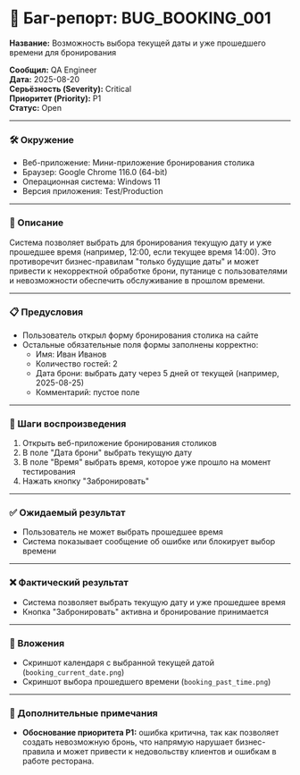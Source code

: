 # 🐞 Баг-репорт: BUG_BOOKING_001
**Название:** Возможность выбора текущей даты и уже прошедшего времени для бронирования

**Сообщил:** QA Engineer  
**Дата:** 2025-08-20  
**Серьёзность (Severity):** Critical  
**Приоритет (Priority):** P1  
**Статус:** Open  

---

### 🛠 Окружение

- Веб-приложение: Мини-приложение бронирования столика
- Браузер: Google Chrome 116.0 (64-bit)  
- Операционная система: Windows 11  
- Версия приложения: Test/Production  

---

### 📝 Описание

Система позволяет выбрать для бронирования текущую дату и уже прошедшее время (например, 12:00, если текущее время 14:00). Это противоречит бизнес-правилам "только будущие даты" и может привести к некорректной обработке брони, путанице с пользователями и невозможности обеспечить обслуживание в прошлом времени.

---

### 📋 Предусловия

- Пользователь открыл форму бронирования столика на сайте  
- Остальные обязательные поля формы заполнены корректно:
  - Имя: Иван Иванов
  - Количество гостей: 2
  - Дата брони: выбрать дату через 5 дней от текущей (например, 2025-08-25)
  - Комментарий: пустое поле  


---

### 🔁 Шаги воспроизведения

1. Открыть веб-приложение бронирования столиков  
2. В поле "Дата брони" выбрать текущую дату  
3. В поле "Время" выбрать время, которое уже прошло на момент тестирования  
4. Нажать кнопку "Забронировать"  

---

### ✅ Ожидаемый результат

- Пользователь не может выбрать прошедшее время  
- Система показывает сообщение об ошибке или блокирует выбор времени  

---

### ❌ Фактический результат

- Система позволяет выбрать текущую дату и уже прошедшее время  
- Кнопка "Забронировать" активна и бронирование принимается  

---

### 📎 Вложения

- Скриншот календаря с выбранной текущей датой (`booking_current_date.png`)  
- Скриншот выбора прошедшего времени (`booking_past_time.png`)  

---

### 💬 Дополнительные примечания

- **Обоснование приоритета P1:** ошибка критична, так как позволяет создать невозможную бронь, что напрямую нарушает бизнес-правила и может привести к недовольству клиентов и ошибкам в работе ресторана.
